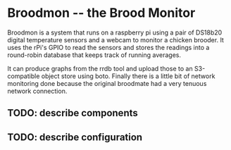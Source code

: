 # Broodmon -- the Brood Monitor

Broodmon is a system that runs on a raspberry pi using a pair of DS18b20
digital temperature sensors and a webcam to monitor a chicken brooder. It
uses the rPi's GPIO to read the sensors and stores the readings into a
round-robin database that keeps track of running averages.

It can produce graphs from the rrdb tool and upload those to an
S3-compatible object store using boto. Finally there is a little bit of
network monitoring done because the original broodmate had a very tenuous
network connection.

## TODO: describe components
## TODO: describe configuration
